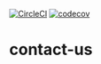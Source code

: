 [![CircleCI](https://circleci.com/gh/rapilabs/contact-us.svg?style=svg)](https://circleci.com/gh/rapilabs/contact-us)
[![codecov](https://codecov.io/gh/rapilabs/contact-us/branch/master/graph/badge.svg)](https://codecov.io/gh/rapilabs/contact-us)

# contact-us
